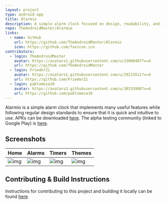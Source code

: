 ```yaml
---
layout: project
type: android-app
title: Alarmio
description: A simple alarm clock focused on design, readability, and internet radio.
repo: TheAndroidMaster/Alarmio
links:
  - name: GitHub
    url: https://github.com/TheAndroidMaster/Alarmio
    icon: https://github.com/favicon.ico
contributors:
  - login: TheAndroidMaster
    avatar: https://avatars1.githubusercontent.com/u/13000407?v=4
    url: https://github.com/TheAndroidMaster
  - login: FriederZi
    avatar: https://avatars1.githubusercontent.com/u/29213511?v=4
    url: https://github.com/FriederZi
  - login: pablomeza10
    avatar: https://avatars3.githubusercontent.com/u/30333908?v=4
    url: https://github.com/pablomeza10
---
```


Alarmio is a simple alarm clock that implements many useful features while following regular design standards to ensure that it is quick and intuitive to use. APKs can be downloaded [here](/../../releases). The alpha testing community (linked to Google Play) is [here](https://plus.google.com/communities/116326840674933604304).

## Screenshots

|Home|Alarms|Timers|Themes|
|-----|-----|-----|-----|
|![img](/.github/images/home.png?raw=true)|![img](/.github/images/alarms.png?raw=true)|![img](/.github/images/timers.png?raw=true)|![img](/.github/images/themes.png?raw=true)|

## Contributing & Build Instructions

Instructions for contributing to this project and building it locally can be found [here](./.github/CONTRIBUTING.md).
